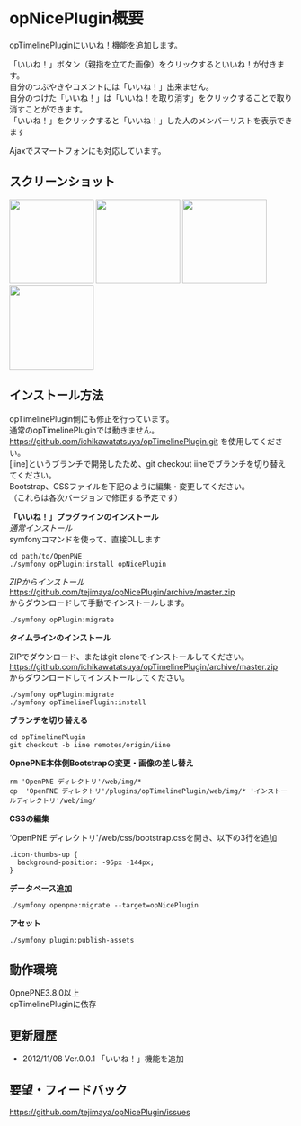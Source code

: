 opNicePlugin概要
======================
opTimelinePluginにいいね！機能を追加します。

「いいね！」ボタン（親指を立てた画像）をクリックするといいね！が付きます。  
自分のつぶやきやコメントには「いいね！」出来ません。  
自分のつけた「いいね！」は「いいね！を取り消す」をクリックすることで取り消すことができます。  
「いいね！」をクリックすると「いいね！」した人のメンバーリストを表示できます  

Ajaxでスマートフォンにも対応しています。


スクリーンショット
------
<a href="http://tejimaya.github.com/opNicePlugin/images/nice_01_rm_01.png" target=brank>
<img src="http://tejimaya.github.com/opNicePlugin/images/nice_01_rm_01.png" height=150/></a>
<a href="http://tejimaya.github.com/opNicePlugin/images/nice_01_rm_03.png" target=brank>
<img src="http://tejimaya.github.com/opNicePlugin/images/nice_01_rm_03.png" height=150/></a>
<a href="http://tejimaya.github.com/opNicePlugin/images/nice_01_rm_02.png" target=brank>
<img src="http://tejimaya.github.com/opNicePlugin/images/nice_01_rm_02.png" height=150/></a>
<a href="http://tejimaya.github.com/opNicePlugin/images/nice_01_rm_04.png" target=brank>
<img src="http://tejimaya.github.com/opNicePlugin/images/nice_01_rm_04.png" height=150/></a>


インストール方法
----------------
opTimelinePlugin側にも修正を行っています。  
通常のopTimelinePluginでは動きません。  
https://github.com/ichikawatatsuya/opTimelinePlugin.git を使用してください。  
[iine]というブランチで開発したため、git checkout iineでブランチを切り替えてください。  
Bootstrap、CSSファイルを下記のように編集・変更してください。  
（これらは各次バージョンで修正する予定です）

**「いいね！」プラグラインのインストール**  
*通常インストール*  
symfonyコマンドを使って、直接DLします

    cd path/to/OpenPNE
    ./symfony opPlugin:install opNicePlugin

*ZIPからインストール*  
https://github.com/tejimaya/opNicePlugin/archive/master.zip  
からダウンロードして手動でインストールします。

    ./symfony opPlugin:migrate 


**タイムラインのインストール**

ZIPでダウンロード、またはgit cloneでインストールしてください。  
https://github.com/ichikawatatsuya/opTimelinePlugin/archive/master.zip  
からダウンロードしてインストールしてください。

    ./symfony opPlugin:migrate
    ./symfony opTimelinePlugin:install


**ブランチを切り替える**

    cd opTimelinePlugin
    git checkout -b iine remotes/origin/iine


**OpnePNE本体側Bootstrapの変更・画像の差し替え**

    rm 'OpenPNE ディレクトリ'/web/img/*
    cp  'OpenPNE ディレクトリ'/plugins/opTimelinePlugin/web/img/* 'インストールディレクトリ'/web/img/


**CSSの編集**

 ‘OpenPNE ディレクトリ'/web/css/bootstrap.cssを開き、以下の3行を追加

    .icon-thumbs-up {
      background-position: -96px -144px;
    }


**データベース追加**

    ./symfony openpne:migrate --target=opNicePlugin


**アセット**

    ./symfony plugin:publish-assets
    

動作環境
--------
OpnePNE3.8.0以上  
opTimelinePluginに依存  
  
    
更新履歴
--------

 * 2012/11/08 Ver.0.0.1 「いいね！」機能を追加 


  
要望・フィードバック
----------

https://github.com/tejimaya/opNicePlugin/issues

